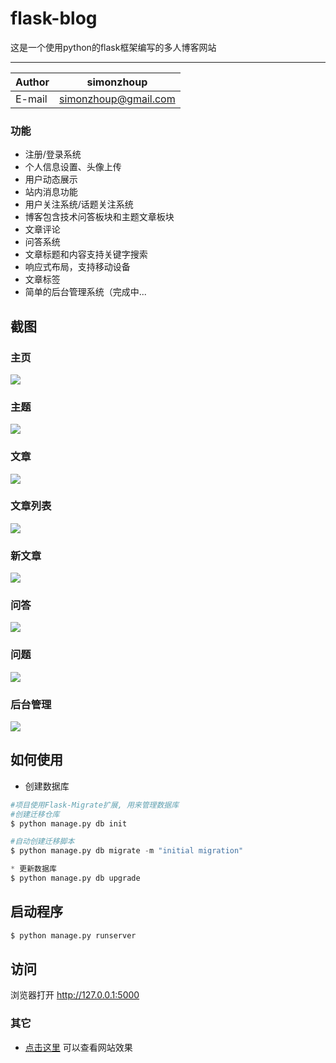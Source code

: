 # flask-blog

这是一个使用python的flask框架编写的多人博客网站

****
|Author|simonzhoup|
|---|---
|E-mail|simonzhoup@gmail.com

### 功能

* 注册/登录系统
* 个人信息设置、头像上传
* 用户动态展示
* 站内消息功能
* 用户关注系统/话题关注系统
* 博客包含技术问答板块和主题文章板块
* 文章评论
* 问答系统
* 文章标题和内容支持关键字搜索
* 响应式布局，支持移动设备
* 文章标签
* 简单的后台管理系统（完成中...


## 截图

### 主页
![](/Screenshots/index.png)
### 主题
![](/Screenshots/topic.png)
### 文章
![](/Screenshots/post.png)
### 文章列表
![](/Screenshots/posts.png)
### 新文章
![](/Screenshots/new.png)
### 问答
![](/Screenshots/qa.png)
### 问题
![](/Screenshots/q.png)
### 后台管理
![](/Screenshots/manage.png)


## 如何使用

* 创建数据库
```python
#项目使用Flask-Migrate扩展, 用来管理数据库
#创建迁移仓库
$ python manage.py db init

#自动创建迁移脚本
$ python manage.py db migrate -m "initial migration"

* 更新数据库
$ python manage.py db upgrade
```


## 启动程序
```python
$ python manage.py runserver
```


## 访问
浏览器打开 http://127.0.0.1:5000



### 其它

* [点击这里](http://ocooc.cc) 可以查看网站效果
